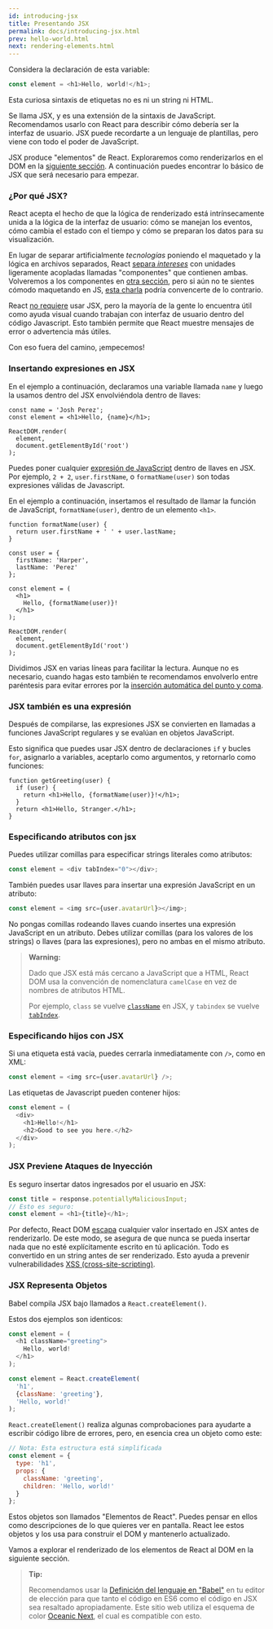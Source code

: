 ```yaml
---
id: introducing-jsx
title: Presentando JSX
permalink: docs/introducing-jsx.html
prev: hello-world.html
next: rendering-elements.html
---
```


Considera la declaración de esta variable:

```js
const element = <h1>Hello, world!</h1>;
```

Esta curiosa sintaxis de etiquetas no es ni un string ni HTML.

Se llama JSX, y es una extensión de la sintaxis de JavaScript. Recomendamos usarlo con React para describir cómo debería ser la interfaz de usuario. JSX puede recordarte a un lenguaje de plantillas, pero viene con todo el poder de JavaScript.

JSX produce "elementos" de React. Exploraremos como renderizarlos en el DOM en la [siguiente sección](/docs/rendering-elements.html). A continuación puedes encontrar lo básico de JSX que será necesario para empezar.

### ¿Por qué JSX?

React acepta el hecho de que la lógica de renderizado está intrínsecamente unida a la lógica de la interfaz de usuario: cómo se manejan los eventos, cómo cambia el estado con el tiempo y cómo se preparan los datos para su visualización.

En lugar de separar artificialmente *tecnologías* poniendo el maquetado y la lógica en archivos separados, React [separa *intereses*](https://es.wikipedia.org/wiki/Separaci%C3%B3n_de_intereses) con unidades ligeramente acopladas llamadas "componentes" que contienen ambas. Volveremos a los componentes en [otra sección](/docs/components-and-props.html), pero si aún no te sientes cómodo maquetando en JS, [esta charla](https://www.youtube.com/watch?v=x7cQ3mrcKaY) podría convencerte de lo contrario.

React [no requiere](/docs/react-without-jsx.html) usar JSX, pero la mayoría de la gente lo encuentra útil como ayuda visual cuando trabajan con interfaz de usuario dentro del código Javascript. Esto también permite que React muestre mensajes de error o advertencia más útiles.

Con eso fuera del camino, ¡empecemos!

### Insertando expresiones en JSX

En el ejemplo a continuación, declaramos una variable llamada `name` y luego la usamos dentro del JSX envolviéndola dentro de llaves:

```js{1,2}
const name = 'Josh Perez';
const element = <h1>Hello, {name}</h1>;

ReactDOM.render(
  element,
  document.getElementById('root')
);
```

Puedes poner cualquier [expresión de JavaScript](https://developer.mozilla.org/es/docs/Web/JavaScript/Guide/Expressions_and_Operators) dentro de llaves en JSX. Por ejemplo, `2 + 2`, `user.firstName`, o `formatName(user)` son todas expresiones válidas de Javascript.

En el ejemplo a continuación, insertamos el resultado de llamar la función de JavaScript, `formatName(user)`, dentro de un elemento `<h1>`.

```js{12}
function formatName(user) {
  return user.firstName + ' ' + user.lastName;
}

const user = {
  firstName: 'Harper',
  lastName: 'Perez'
};

const element = (
  <h1>
    Hello, {formatName(user)}!
  </h1>
);

ReactDOM.render(
  element,
  document.getElementById('root')
);
```

[](codepen://introducing-jsx)

Dividimos JSX en varias líneas para facilitar la lectura. Aunque no es necesario, cuando hagas esto también te recomendamos envolverlo entre paréntesis para evitar errores por la [inserción automática del punto y coma](http://stackoverflow.com/q/2846283).

### JSX también es una expresión

Después de compilarse, las expresiones JSX se convierten en llamadas a funciones JavaScript regulares y se evalúan en objetos JavaScript.

Esto significa que puedes usar JSX dentro de declaraciones `if` y bucles `for`, asignarlo a variables, aceptarlo como argumentos, y retornarlo como funciones:

```js{3,5}
function getGreeting(user) {
  if (user) {
    return <h1>Hello, {formatName(user)}!</h1>;
  }
  return <h1>Hello, Stranger.</h1>;
}
```

### Especificando atributos con jsx

Puedes utilizar comillas para especificar strings literales como atributos:

```js
const element = <div tabIndex="0"></div>;
```

También puedes usar llaves para insertar una expresión JavaScript en un atributo:

```js
const element = <img src={user.avatarUrl}></img>;
```

No pongas comillas rodeando llaves cuando insertes una expresión JavaScript en un atributo. Debes utilizar comillas (para los valores de los strings) o llaves (para las expresiones), pero no ambas en el mismo atributo.

>**Warning:**
>
>Dado que JSX está más cercano a JavaScript que a HTML, React DOM usa la convención de nomenclatura `camelCase` en vez de nombres de atributos HTML.
>
>Por ejemplo, `class` se vuelve [`className`](https://developer.mozilla.org/es/docs/Web/API/Element/className) en JSX, y `tabindex` se vuelve [`tabIndex`](https://developer.mozilla.org/es/docs/Web/API/HTMLElement/tabIndex).

### Especificando hijos con JSX

Si una etiqueta está vacía, puedes cerrarla inmediatamente con `/>`, como en XML:

```js
const element = <img src={user.avatarUrl} />;
```

Las etiquetas de Javascript pueden contener hijos:

```js
const element = (
  <div>
    <h1>Hello!</h1>
    <h2>Good to see you here.</h2>
  </div>
);
```

### JSX Previene Ataques de Inyección

Es seguro insertar datos ingresados por el usuario en JSX:

```js
const title = response.potentiallyMaliciousInput;
// Esto es seguro:
const element = <h1>{title}</h1>;
```

Por defecto, React DOM [escapa](http://stackoverflow.com/questions/7381974/which-characters-need-to-be-escaped-on-html) cualquier valor insertado en JSX antes de renderizarlo. De este modo, se asegura de que nunca se pueda insertar nada que no esté explícitamente escrito en tú aplicación. Todo es convertido en un string antes de ser renderizado. Esto ayuda a prevenir vulnerabilidades [XSS (cross-site-scripting)](https://es.wikipedia.org/wiki/Cross-site_scripting).

### JSX Representa Objetos

Babel compila JSX bajo llamados a `React.createElement()`.

Estos dos ejemplos son identicos:

```js
const element = (
  <h1 className="greeting">
    Hello, world!
  </h1>
);
```

```js
const element = React.createElement(
  'h1',
  {className: 'greeting'},
  'Hello, world!'
);
```

`React.createElement()` realiza algunas comprobaciones para ayudarte a escribir código libre de errores, pero, en esencia crea un objeto como este:

```js
// Nota: Esta estructura está simplificada
const element = {
  type: 'h1',
  props: {
    className: 'greeting',
    children: 'Hello, world!'
  }
};
```

Estos objetos son llamados "Elementos de React". Puedes pensar en ellos como descripciones de lo que quieres ver en pantalla. React lee estos objetos y los usa para construir el DOM y mantenerlo actualizado.

Vamos a explorar el renderizado de los elementos de React al DOM en la siguiente sección.

>**Tip:**
>
>Recomendamos usar la [Definición del lenguaje en "Babel"](http://babeljs.io/docs/editors) en tu editor de elección para que tanto el código en ES6 como el código en JSX sea resaltado apropiadamente. Este sitio web utiliza el esquema de color [Oceanic Next](https://labs.voronianski.com/oceanic-next-color-scheme/), el cual es compatible con esto.
